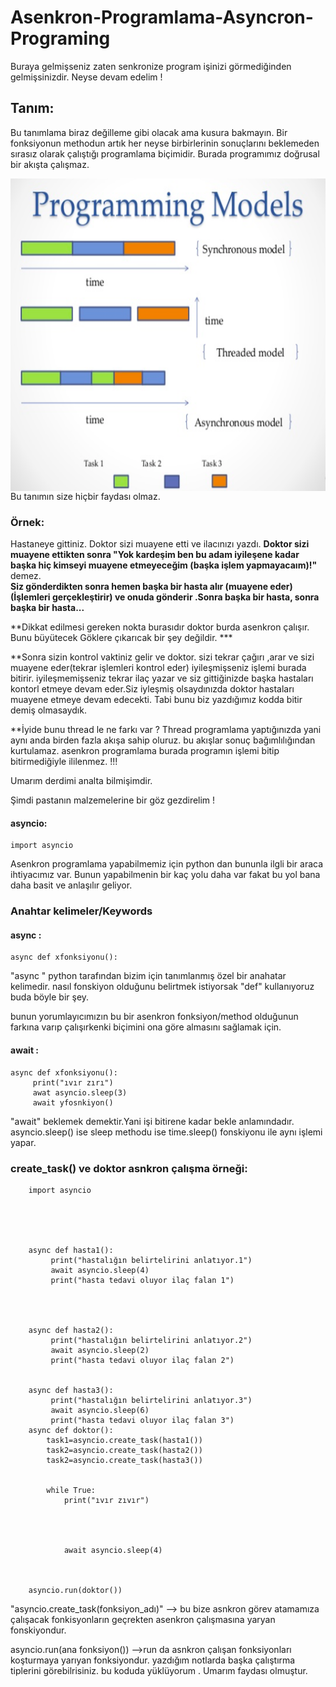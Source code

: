 # Asenkron-Programlama-Asyncron-Programing
Buraya gelmişseniz zaten senkronize program işinizi görmediğinden gelmişsinizdir.
Neyse devam edelim !
## Tanım:
Bu tanımlama biraz değilleme gibi olacak ama kusura bakmayın.
Bir fonksiyonun methodun  artık her neyse birbirlerinin sonuçlarını beklemeden sırasız olarak çalıştığı programlama biçimidir. Burada programımız doğrusal bir akışta çalışmaz.

<img align="left" width="900" height="500" src="https://github.com/Karaca12/Asenkron-Programlama-Asyncron-Programing/blob/main/asynkronprogramlama.png">
Bu tanımın size hiçbir faydası olmaz. 


### Örnek:

Hastaneye gittiniz. 
Doktor sizi muayene etti ve ilacınızı yazdı. 
**Doktor sizi muayene ettikten sonra "Yok kardeşim ben bu adam iyileşene kadar başka hiç kimseyi muayene etmeyeceğim (başka işlem yapmayacaım)!"** demez.
<br>
**Siz gönderdikten sonra hemen başka bir hasta alır (muayene eder)(İşlemleri gerçekleştirir) ve onuda gönderir .Sonra başka bir hasta, sonra başka bir hasta...**

 **Dikkat edilmesi gereken nokta burasıdır doktor burda asenkron çalışır. Bunu büyütecek Göklere çıkarıcak bir şey değildir. ***

**Sonra sizin kontrol vaktiniz gelir ve doktor. sizi tekrar çağırı ,arar ve sizi muayene eder(tekrar işlemleri kontrol eder) iyileşmişseniz işlemi burada bitirir. iyileşmemişseniz tekrar ilaç yazar ve siz gittiğinizde başka hastaları kontorl etmeye devam eder.Siz iyleşmiş olsaydınızda doktor hastaları muayene etmeye devam edecekti. Tabi bunu biz yazdığımız kodda bitir demiş olmasaydık.

**İyide bunu thread le ne farkı var ?
Thread programlama yaptığınızda yani aynı anda birden fazla akışa sahip oluruz. bu akışlar sonuç bağımlılığından kurtulamaz. asenkron programlama burada programın işlemi bitip bitirmediğiyle ililenmez. !!!

Umarım derdimi analta bilmişimdir. 

Şimdi pastanın malzemelerine bir göz gezdirelim !

#### asyncio:

    import asyncio

Asenkron programlama yapabilmemiz için python dan bununla ilgli bir araca ihtiyacımız var. Bunun yapabilmenin bir kaç yolu daha var fakat bu yol bana daha basit ve anlaşılır geliyor.
### Anahtar kelimeler/Keywords


#### async :

    async def xfonksiyonu():
    
"async " python tarafından bizim için tanımlanmış özel bir anahatar kelimedir. nasıl fonskiyon olduğunu belirtmek istiyorsak "def" kullanıyoruz buda böyle bir şey.

bunun yorumlayıcımızın  bu bir asenkron fonksiyon/method olduğunun farkına varıp çalışırkenki biçimini ona göre almasını sağlamak için.

#### await :

    async def xfonksiyonu():
         print("ıvır zırı")
         awat asyncio.sleep(3)
         await yfosnkiyon()
         
"await"  beklemek demektir.Yani işi bitirene kadar bekle anlamındadır.  asyncio.sleep()  ise sleep methodu ise time.sleep() fonskiyonu ile aynı işlemi yapar.




### create_task() ve doktor asnkron çalışma örneği:



        import asyncio





        async def hasta1():
             print("hastalığın belirtelirini anlatıyor.1")
             await asyncio.sleep(4)
             print("hasta tedavi oluyor ilaç falan 1")




        async def hasta2():
             print("hastalığın belirtelirini anlatıyor.2")
             await asyncio.sleep(2)
             print("hasta tedavi oluyor ilaç falan 2")


        async def hasta3():
             print("hastalığın belirtelirini anlatıyor.3")
             await asyncio.sleep(6)
             print("hasta tedavi oluyor ilaç falan 3")
        async def doktor():
            task1=asyncio.create_task(hasta1())
            task2=asyncio.create_task(hasta2())
            task2=asyncio.create_task(hasta3())


            while True:
                print("ıvır zıvır")




                await asyncio.sleep(4)



        asyncio.run(doktor())
        
        
"asyncio.create_task(fonksiyon_adı)" --> bu bize asnkron görev atamamıza çalışacak fonkisyonların geçrekten asenkron çalışmasına yaryan fonskiyondur. 

asyncio.run(ana fonksiyon())  -->run da asnkron çalışan fonksiyonları koşturmaya yarıyan fonksiyondur. yazdığım notlarda başka çalıştırma tiplerini görebilrisiniz.  bu koduda yüklüyorum . Umarım faydası olmuştur. 
    








